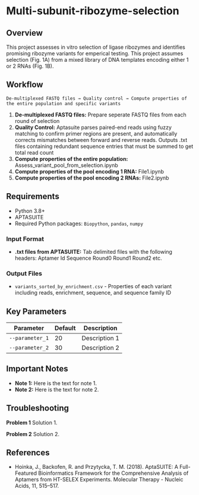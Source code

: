 # Multi-subunit-ribozyme-selection

## Overview
This project assesses in vitro selection of ligase ribozymes and identifies promising ribozyme variants for emperical testing. This project assumes selection (Fig. 1A) from a mixed library of DNA templates encoding either 1 or 2 RNAs (Fig. 1B).

## Workflow

```
De-multiplexed FASTQ files → Quality control → Compute properties of the entire population and specific variants
```


1. **De-multiplexed FASTQ files:** Prepare seperate FASTQ files from each round of selection
2. **Quality Control:** Aptasuite parses paired-end reads using fuzzy matching to confirm primer regions are present, and automatically corrects mismatches between forward and reverse reads. Outputs .txt files containing redundant sequence entries that must be summed to get total read count
3. **Compute properties of the entire population:** Assess_variant_pool_from_selection.ipynb
4. **Compute properties of the pool encoding 1 RNA:** File1.ipynb
5. **Compute properties of the pool encoding 2 RNAs:** File2.ipynb


## Requirements

- Python 3.8+
- APTASUITE
- Required Python packages: `Biopython`, `pandas`, `numpy`


### Input Format
- **.txt files from APTASUITE:** Tab delimited files with the following headers: Aptamer  Id  Sequence	Round0	Round1	Round2  etc.

### Output Files
- `variants_sorted_by_enrichment.csv` - Properties of each variant including reads, enrichment, sequence, and sequence family ID

## Key Parameters

| Parameter | Default | Description |
|-----------|---------|-------------|
| `--parameter_1` | 20 | Description 1 |
| `--parameter_2` | 30 | Description 2 |


## Important Notes

- **Note 1:** Here is the text for note 1.
- **Note 2:** Here is the text for note 2.

## Troubleshooting

**Problem 1** Solution 1.

**Problem 2** Solution 2.


## References

- Hoinka, J., Backofen, R. and Przytycka, T. M. (2018). AptaSUITE: A Full-Featured Bioinformatics Framework for the Comprehensive Analysis of Aptamers from HT-SELEX Experiments. Molecular Therapy - Nucleic Acids, 11, 515–517.
